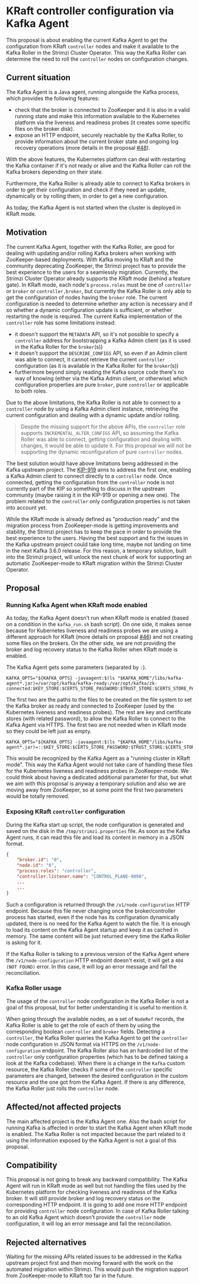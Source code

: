 # KRaft controller configuration via Kafka Agent

This proposal is about enabling the current Kafka Agent to get the configuration from KRaft `controller` nodes and make it available to the Kafka Roller in the Strimzi Cluster Operator.
This way the Kafka Roller can determine the need to roll the `controller` nodes on configuration changes.

## Current situation

The Kafka Agent is a Java agent, running alongside the Kafka process, which provides the following features:

* check that the broker is connected to ZooKeeper and it is also in a valid running state and make this information available to the Kubernetes platform via the liveness and readiness probes (it creates some specific files on the broker disk).
* expose an HTTP endpoint, securely reachable by the Kafka Roller, to provide information about the current broker state and ongoing log recovery operations (more details in the proposal [#48](https://github.com/strimzi/proposals/blob/main/048-avoid-broker-restarts-when-in-recovery.md)).

With the above features, the Kubernetes platform can deal with restarting the Kafka container if it's not ready or alive and the Kafka Roller can roll the Kafka brokers depending on their state.

Furthermore, the Kafka Roller is already able to connect to Kafka brokers in order to get their configuration and check if they need an update, dynamically or by rolling them, in order to get a new configuration.

As today, the Kafka Agent is not started when the cluster is deployed in KRaft mode.

## Motivation

The current Kafka Agent, together with the Kafka Roller, are good for dealing with updating and/or rolling Kafka brokers when working with ZooKeeper-based deployments.
With Kafka moving to KRaft and the community deprecating ZooKeeper, the Strimzi project has to provide the best experience to the users for a seamlessly migration.
Currently, the Strimzi Cluster Operator already supports the KRaft mode (behind a feature gate).
In KRaft mode, each node's `process.roles` must be one of `controller` or `broker` or `controller,broker`, but currently the Kafka Roller is only able to get the configuration of nodes having the `broker` role.
The current configuration is needed to determine whether any action is necessary and if so whether a dynamic configuration update is sufficient, or whether restarting the node is required.
The current Kafka implementation of the `controller` role has some limitations instead:

* it doesn't support the `METADATA` API, so it's not possible to specify a `controller` address for bootstrapping a Kafka Admin client (as it is used in the Kafka Roller for the `broker`(s))
* it doesn't support the `DESCRIBE_CONFIGS` API, so even if an Admin client was able to connect, it cannot retrieve the current `controller` configuration (as it is available in the Kafka Roller for the `broker`(s))
* furthermore beyond simply reading the Kafka source code there's no way of knowing (either via the Kafka Admin client, or otherwise) which configuration properties are pure `broker`, pure `controller` or applicable to both roles.

Due to the above limitations, the Kafka Roller is not able to connect to a `controller` node by using a Kafka Admin client instance, retrieving the current configuration and dealing with a dynamic update and/or rolling.

> Despite the missing support for the above APIs, the `controller` role supports `INCREMENTAL_ALTER_CONFIGS` API, so assuming the Kafka Roller was able to connect, getting configuration and dealing with changes, it would be able to update it.
> For this proposal we will not be supporting the dynamic reconfiguration of pure `controller` nodes.

The best solution would have above limitations being addressed in the Kafka upstream project.
The [KIP-919](https://cwiki.apache.org/confluence/display/KAFKA/KIP-919%3A+Allow+AdminClient+to+Talk+Directly+with+the+KRaft+Controller+Quorum) aims to address the first one, enabling a Kafka Admin client to connect directly to a `controller` node.
Once connected, getting the configuration from the `controller` node is not currently part of the KIP so something to discuss in the upstream community (maybe raising it in the KIP-919 or opening a new one).
The problem related to the `controller` only configuration properties is not taken into account yet.

While the KRaft mode is already defined as "production ready" and the migration process from ZooKeeper-mode is getting improvements and stability, the Strimzi project has to keep the pace in order to provide the best experience to the users.
Having the best support and fix the issues in the Kafka upstream project could take long time, maybe not landing on time in the next Kafka 3.6.0 release.
For this reason, a temporary solution, built into the Strimzi project, will unlock the next chunk of work for supporting an automatic ZooKeeper-mode to KRaft migration within the Strimzi Cluster Operator.

## Proposal

### Running Kafka Agent when KRaft mode enabled

As today, the Kafka Agent doesn't run when KRaft mode is enabled (based on a condition in the `kafka_run.sh` bash script).
On one side, it makes sense because for Kubernetes liveness and readiness probes we are using a different approach for KRaft (more details on proposal [#46](https://github.com/strimzi/proposals/blob/main/046-kraft-liveness-readiness.md)) and not creating some files on the brokers.
On the other side, we are not providing the broker and log recovery status to the Kafka Roller when KRaft mode is enabled.

The Kafka Agent gets some parameters (separated by `:`).

```shell
KAFKA_OPTS="${KAFKA_OPTS} -javaagent:$(ls "$KAFKA_HOME"/libs/kafka-agent*.jar)=/var/opt/kafka/kafka-ready:/var/opt/kafka/zk-connected:$KEY_STORE:$CERTS_STORE_PASSWORD:$TRUST_STORE:$CERTS_STORE_PASSWORD"
```

The first two are the paths to the files to be created on the file system to set the Kafka broker as ready and connected to ZooKeeper (used by the Kubernetes liveness and readiness probes).
The rest are key and certificate stores (with related password), to allow the Kafka Roller to connect to the Kafka Agent via HTTPS.
The first two are not needed when in KRaft mode so they could be left just as empty.

```shell
KAFKA_OPTS="${KAFKA_OPTS} -javaagent:$(ls "$KAFKA_HOME"/libs/kafka-agent*.jar)=::$KEY_STORE:$CERTS_STORE_PASSWORD:$TRUST_STORE:$CERTS_STORE_PASSWORD"
```

This would be recognized by the Kafka Agent as a "running cluster in KRaft mode".
This way the Kafka Agent would not take care of handling these files for the Kubernetes liveness and readiness probes in ZooKeeper-mode.
We could think about having a dedicated additional parameter for that, but what we aim with this proposal is anyway a temporary solution and also we are moving away from ZooKeeper, so at some point the first two parameters would be totally removed.

### Exposing KRaft `controller` configuration

During the Kafka start up script, the node configuration is generated and saved on the disk in the `/tmp/strimzi.properties` file.
As soon as the Kafka Agent runs, it can read this file and load its content in memory in a JSON format.

```json
{
    "broker.id": "0",
    "node.id": "0",
    "process.roles": "controller",
    "controller.listener.name": "CONTROL_PLANE-9090",
    ...
    ...
}
```

Such a configuration is returned through the `/v1/node-configuration` HTTP endpoint.
Because this file never changing once the broker/controller process has started, even if the node has its configuration dynamically updated, there is no need for the Kafka Agent to watch the file.
It is enough to load its content on the Kafka Agent startup and keep it as cached in memory.
The same content will be just returned every time the Kafka Roller is asking for it.

If the Kafka Roller is talking to a previous version of the Kafka Agent where the `/v1/node-configuration` HTTP endpoint doesn't exist, it will get a `404 (NOT FOUND)` error.
In this case, it will log an error message and fail the reconciliation.

### Kafka Roller usage

The usage of the `controller` node configuration in the Kafka Roller is not a goal of this proposal, but for better understanding it is useful to mention it.

When going through the available nodes, as a set of `NodeRef` records, the Kafka Roller is able to get the role of each of them by using the corresponding boolean `controller` and `broker` fields.
Detecting a `controller`, the Kafka Roller queries the Kafka Agent to get the `controller` node configuration in JSON format via HTTPS on the `/v1/node-configuration` endpoint.
The Kafka Roller also has an hardcoded list of the `controller` only configuration properties (which has to be defined taking a look at the Kafka codebase).
When there is a change in the `Kafka` custom resource, the Kafka Roller checks if some of the `controller` specific parameters are changed, between the desired configuration in the custom resource and the one got from the Kafka Agent.
If there is any difference, the Kafka Roller just rolls the `controller` node.

## Affected/not affected projects

The main affected project is the Kafka Agent one.
Also the bash script for running Kafka is affected in order to start the Kafka Agent when KRaft mode is enabled.
The Kafka Roller is not impacted because the part related to it using the information exposed by the Kafka Agent is not a goal of this proposal.

## Compatibility

This proposal is not going to break any backward compatibility.
The Kafka Agent will run in KRaft mode as well but not handling the files used by the Kubernetes platform for checking liveness and readiness of the Kafka broker.
It will still provide broker and log recovery status on the corresponding HTTP endpoint.
It is going to add one more HTTP endpoint for providing `controller` node configuration.
In case of Kafka Roller talking to an old Kafka Agent which doesn't provide the `controller` node configuration, it will log an error message and fail the reconciliation.

## Rejected alternatives

Waiting for the missing APIs related issues to be addressed in the Kafka upstream project first and then moving forward with the work on the automated migration within Strimzi.
This would push the migration support from ZooKeeper-mode to KRaft too far in the future.
